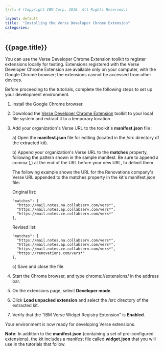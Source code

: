 ```yaml
---
[//]: # (Copyright IBM Corp. 2016  All Rights Reserved.)

layout: default
title:  "Installing the Verse Developer Chrome Extension"
categories: 
---
```


## {{page.title}}  

You can use the Verse Developer Chrome Extension toolkit to register extensions locally for testing. Extensions registered with the Verse Developer Chrome Extension are available only on your computer, with the Google Chrome browser; the extensions cannot be accessed from other devices.

Before proceeding to the tutorials, complete the following steps to set up your development environment.

1.	Install the Google Chrome browser.

2.	Download the [Verse Developer Chrome Extension][1] toolkit to your local file system and extract it to a temporary location.

3.	Add your organization's Verse URL to the toolkit's __manifest.json__ file :

	a) Open the __manifest.json__ file for editing (located in the /src directory of the extracted kit).

	b) Append your organization's Verse URL to the __matches__ property, following the pattern shown in the sample manifest. Be sure to append a comma (,) at the end of the URL before your new URL, to delimit them.

	The following example shows the URL for the Renovations company's Verse URL appended to the matches property in the kit's manifest.json file:

	Original list:
	```
    "matches": [
      "https://mail.notes.na.collabserv.com/vers*",
      "https://mail.notes.ap.collabserv.com/vers*",
      "https://mail.notes.ce.collabserv.com/vers*"
    ],
	```

	Revised list:
	```
    "matches": [
      "https://mail.notes.na.collabserv.com/vers*",
      "https://mail.notes.ap.collabserv.com/vers*",
      "https://mail.notes.ce.collabserv.com/vers*",
      "https://renovations.com/vers*"
    ],
	```

	c) Save and close the file.

4.	Start the Chrome browser, and type chrome://extensions/ in the address bar.

5.	On the extensions page, select __Developer mode__. 

6.	Click __Load unpacked extension__ and select the /src directory of the extracted kit.

7.	Verify that the "IBM Verse Widget Registry Extension" is __Enabled__.

Your environment is now ready for developing Verse extensions.

__Note:__ In addition to the __manifest.json__ (containing a set of pre-configured extensions), the kit includes a manifest file called __widget.json__ that you will use in the tutorials that follow.


[1]: {{site.verse-developer-chrome-ext}}
